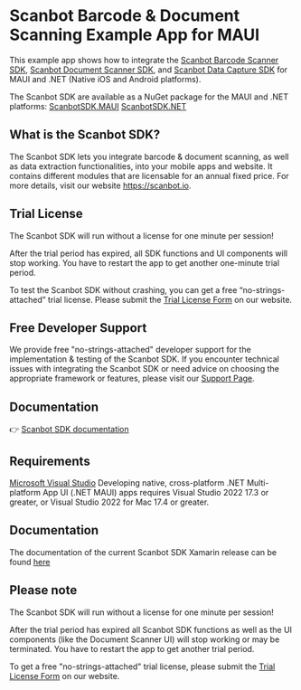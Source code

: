 # Scanbot Barcode & Document Scanning Example App for MAUI

This example app shows how to integrate the [Scanbot Barcode Scanner SDK](https://scanbot.io/developer/maui-barcode-scanner/), [Scanbot Document Scanner SDK](https://scanbot.io/developer/maui-document-scanner/), and [Scanbot Data Capture SDK](https://scanbot.io/developer/maui-data-capture/) for MAUI and .NET (Native iOS and Android platforms).

The Scanbot SDK are available as a NuGet package for the MAUI and .NET platforms:
[ScanbotSDK.MAUI](https://www.nuget.org/packages/ScanbotSDK.MAUI)
[ScanbotSDK.NET](https://www.nuget.org/packages/ScanbotSDK.NET)

## What is the Scanbot SDK?

The Scanbot SDK lets you integrate barcode & document scanning, as well as data extraction functionalities, into your mobile apps and website. It contains different modules that are licensable for an annual fixed price. For more details, visit our website https://scanbot.io.


## Trial License

The Scanbot SDK will run without a license for one minute per session!

After the trial period has expired, all SDK functions and UI components will stop working. You have to restart the app to get another one-minute trial period.

To test the Scanbot SDK without crashing, you can get a free “no-strings-attached” trial license. Please submit the [Trial License Form](https://scanbot.io/trial/) on our website.

## Free Developer Support

We provide free "no-strings-attached" developer support for the implementation & testing of the Scanbot SDK.
If you encounter technical issues with integrating the Scanbot SDK or need advice on choosing the appropriate
framework or features, please visit our [Support Page](https://docs.scanbot.io/support/).

## Documentation
👉 [Scanbot SDK documentation](https://docs.scanbot.io/document-scanner-sdk/maiu/introduction/)

## Requirements
[Microsoft Visual Studio](https://www.visualstudio.com)
Developing native, cross-platform .NET Multi-platform App UI (.NET MAUI) apps requires Visual Studio 2022 17.3 or greater, or Visual Studio 2022 for Mac 17.4 or greater.


## Documentation
The documentation of the current Scanbot SDK Xamarin release can be found [here](https://docs.scanbot.io/document-scanner-sdk/maui/introduction/)


## Please note

The Scanbot SDK will run without a license for one minute per session!

After the trial period has expired all Scanbot SDK functions as well as the UI components (like the Document Scanner UI) will stop working or may be terminated.
You have to restart the app to get another trial period.

To get a free "no-strings-attached" trial license, please submit the [Trial License Form](https://scanbot.io/trial/) on our website.